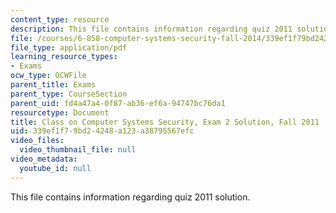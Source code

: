 ```yaml
---
content_type: resource
description: This file contains information regarding quiz 2011 solution.
file: /courses/6-858-computer-systems-security-fall-2014/339ef1f79bd24248a123a38795567efc_MIT6_858F14_q11-2_sol.pdf
file_type: application/pdf
learning_resource_types:
- Exams
ocw_type: OCWFile
parent_title: Exams
parent_type: CourseSection
parent_uid: fd4a47a4-0f87-ab36-ef6a-94747bc76da1
resourcetype: Document
title: Class on Computer Systems Security, Exam 2 Solution, Fall 2011
uid: 339ef1f7-9bd2-4248-a123-a38795567efc
video_files:
  video_thumbnail_file: null
video_metadata:
  youtube_id: null
---
```

This file contains information regarding quiz 2011 solution.

